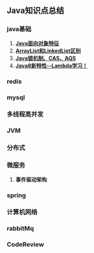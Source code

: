 ## Java知识点总结

### java基础
1. **[Java面向对象特征](java-base/object-oriented-features.md)**
2. **[ArrayList和LinkedList区别](java-base/arrayList-linkedList.md)**
3. **[Java锁机制、CAS、AQS](java-base/java-cas&aqs.md)**
4. **[Java8新特性--Lambda学习！](java-base/java8-new-features.md)**

### redis

### mysql

### 多线程高并发

### JVM

### 分布式

### 微服务
1. **事件驱动架构**

### spring

### 计算机网络

### rabbitMq

### CodeReview
